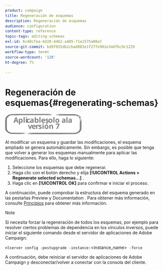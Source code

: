 ```yaml
---
product: campaign
title: Regeneración de esquemas
description: Regeneración de esquemas
audience: configuration
content-type: reference
topic-tags: editing-schemas
exl-id: 6c48cfea-6d20-4462-a485-71e1575a08a7
source-git-commit: bd9f035db1cbad883e1f27fe901e34dfbc9c1229
workflow-type: tm+mt
source-wordcount: '128'
ht-degree: 7%

---
```


# Regeneración de esquemas{#regenerating-schemas}

![](../../assets/v7-only.svg)

Al modificar un esquema y guardar las modificaciones, el esquema ampliado se genera automáticamente. Sin embargo, es posible que tenga que volver a generar los esquemas manualmente para aplicar las modificaciones. Para ello, haga lo siguiente:

1. Seleccione los esquemas que debe regenerar.
1. Haga clic con el botón derecho y elija **[!UICONTROL Actions > Regenerate selected schemas...]** .
1. Haga clic en **[!UICONTROL OK]** para confirmar e iniciar el proceso.

A continuación, puede comprobar la estructura del esquema generado en las pestañas Preview y Documentation . Para obtener más información, consulte [Principios](../../configuration/using/data-schemas.md#principles) para obtener más información.

>[!NOTE]
>
>Si necesita forzar la regeneración de todos los esquemas, por ejemplo para resolver ciertos problemas de dependencia en los vínculos inversos, puede iniciar el siguiente comando desde el servidor de aplicaciones de Adobe Campaign:
>
> `nlserver config -postupgrade -instance:`&lt;instance_name>` -force`
>
>A continuación, debe reiniciar el servidor de aplicaciones de Adobe Campaign y desconectar/volver a conectar con la consola del cliente.
